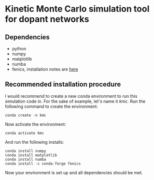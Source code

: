 # Kinetic Monte Carlo simulation tool for dopant networks

## Dependencies
+ python
+ numpy
+ matplotlib
+ numba
+ fenics, installation notes are [here](https://fenics.readthedocs.io/en/latest/installation.html)

## Recommended installation procedure

I would recommend to create a new conda environment to run this simulation code in. For the sake of example, let's name it *kmc*.
Run the following command to create the environment:
```
conda create -n kmc
```
Now activate the environment:
```
conda activate kmc
```
And run the following installs:
```
conda install numpy
conda install matplotlib
conda install numba
conda install -c conda-forge fenics
```
Now your environment is set up and all dependencies should be met.
